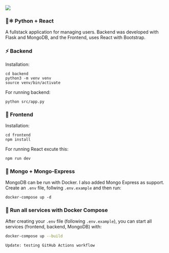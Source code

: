 <img
    src="./docs/images/flaskreact.png"
/>

### 🐍⚛️ Python + React
A fullstack application for managing users. Backend was developed with Flask and MongoDB, and the Frontend, uses React with Bootstrap. 


### ⚡️ Backend
Installation:
```
cd backend
python3 -m venv venv
source venv/bin/activate
```

For running backend:
```
python src/app.py
```

### 🎨 Frontend
Installation:
```
cd frontend
npm install
```

For running React excute this:
```
npm run dev
```

### 💚 Mongo + Mongo-Express
MongoDB can be run with Docker. I also added Mongo Express as support. Create an `.env` file, follwing `.env.example` and then run:
```
docker-compose up -d
```

### 🐳 Run all services with Docker Compose

After creating your `.env` file (following `.env.example`), you can start all services (frontend, backend, MongoDB) with:

```bash
docker-compose up --build

Update: testing GitHub Actions workflow
